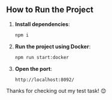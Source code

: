 ## How to Run the Project

1. **Install dependencies**:
   ```bash
   npm i
2. **Run the project using Docker**:
   ```bash
   npm run start:docker
3. **Open the port**:
   ```bash
   http://localhost:8092/

Thanks for checking out my test task! 😊